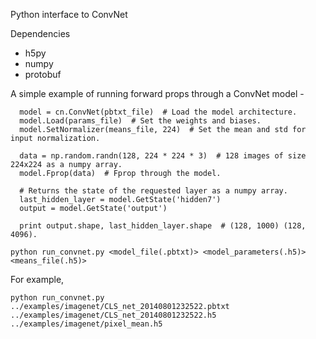 Python interface to ConvNet

Dependencies
- h5py
- numpy
- protobuf

A simple example of running forward props through a ConvNet model -
```
  model = cn.ConvNet(pbtxt_file)  # Load the model architecture.
  model.Load(params_file)  # Set the weights and biases.
  model.SetNormalizer(means_file, 224)  # Set the mean and std for input normalization.
  
  data = np.random.randn(128, 224 * 224 * 3)  # 128 images of size 224x224 as a numpy array.
  model.Fprop(data)  # Fprop through the model.
  
  # Returns the state of the requested layer as a numpy array.
  last_hidden_layer = model.GetState('hidden7')
  output = model.GetState('output')
  
  print output.shape, last_hidden_layer.shape  # (128, 1000) (128, 4096).
```


```
python run_convnet.py <model_file(.pbtxt)> <model_parameters(.h5)> <means_file(.h5)>
```
For example,
```
python run_convnet.py ../examples/imagenet/CLS_net_20140801232522.pbtxt ../examples/imagenet/CLS_net_20140801232522.h5 ../examples/imagenet/pixel_mean.h5
```

